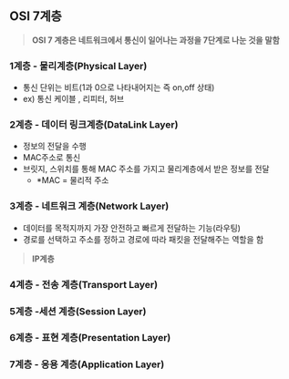 ## OSI 7계층

> **OSI 7 계층은 네트워크에서 통신이 일어나는 과정을 7단계로 나눈 것을 말함**
  
### 1계층 - 물리계층(Physical Layer)

* 통신 단위는 비트(1과 0으로 나타내어지는 즉 on,off 상태)
* ex) 통신 케이블 , 리피터, 허브

### 2계층 - 데이터 링크계층(DataLink Layer)

* 정보의 전달을 수행
* MAC주소로 통신
* 브릿지, 스위치를 통해 MAC 주소를 가지고 물리계층에서 받은 정보를 전달
  * \*MAC = 물리적 주소

### 3계층 - 네트워크 계층(Network Layer)

* 데이터를 목적지까지 가장 안전하고 빠르게 전달하는 기능(라우팅)
* 경로를 선택하고 주소를 정하고 경로에 따라 패킷을 전달해주는 역할을 함

> **IP계층**


### 4계층 - 전송 계층(Transport Layer) 

### 5계층 -세션 계층(Session Layer) 

### 6계층 - 표현 계층(Presentation Layer)

### 7계층 - 응용 계층(Application Layer)
